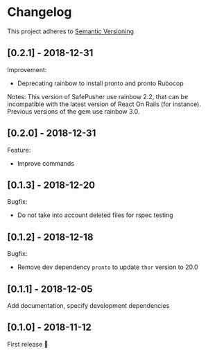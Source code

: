 # Changelog

This project adheres to [Semantic Versioning](http://semver.org)

## [0.2.1] - 2018-12-31
Improvement:
 - Deprecating rainbow to install pronto and pronto Rubocop

Notes:
This version of SafePusher use rainbow 2.2, that can be incompatible with
the latest version of React On Rails (for instance).
Previous versions of the gem use rainbow 3.0.

## [0.2.0] - 2018-12-31
Feature:
 - Improve commands

## [0.1.3] - 2018-12-20
Bugfix:
 - Do not take into account deleted files for rspec testing

## [0.1.2] - 2018-12-18
Bugfix:
 - Remove dev dependency `pronto` to update `thor` version to 20.0

## [0.1.1] - 2018-12-05
Add documentation, specify development dependencies

## [0.1.0] - 2018-11-12
First release :tada:
